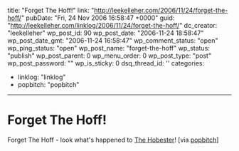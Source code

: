 title: "Forget The Hoff!"
link: "http://leekelleher.com/2006/11/24/forget-the-hoff/"
pubDate: "Fri, 24 Nov 2006 16:58:47 +0000"
guid: "http://leekelleher.com/linklog/2006/11/24/forget-the-hoff/"
dc_creator: "leekelleher"
wp_post_id: 90
wp_post_date: "2006-11-24 18:58:47"
wp_post_date_gmt: "2006-11-24 16:58:47"
wp_comment_status: "open"
wp_ping_status: "open"
wp_post_name: "forget-the-hoff"
wp_status: "publish"
wp_post_parent: 0
wp_menu_order: 0
wp_post_type: "post"
wp_post_password: ""
wp_is_sticky: 0
dsq_thread_id: ''
categories:
  - linklog: "linklog"
  - popbitch: "popbitch"

---

# Forget The Hoff!

Forget The Hoff - look what's happened to <a href="http://www.myspace.com/jeremyjackson">The Hobester</a>! [via <a href="http://www.popbitch.com/">popbitch</a>]